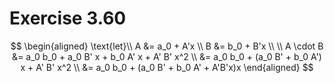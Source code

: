 # Exercise 3.60

$$
\begin{aligned}
\text{let}\\
A &= a_0 + A'x \\
B &= b_0 + B'x \\
\\
A \cdot B
&= a_0 b_0 + a_0 B' x + b_0 A' x + A' B' x^2 \\
&= a_0 b_0 + (a_0 B' + b_0 A') x + A' B' x^2 \\
&= a_0 b_0 + (a_0 B' + b_0 A' + A'B'x)x
\end{aligned}
$$